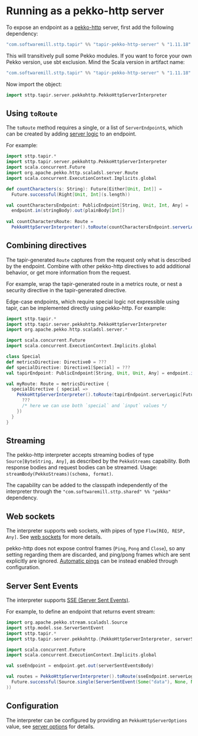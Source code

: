 # Running as a pekko-http server

To expose an endpoint as a [pekko-http](https://pekko.apache.org/docs/pekko-http/current/) server, first add the following 
dependency:

```scala
"com.softwaremill.sttp.tapir" %% "tapir-pekko-http-server" % "1.11.18"
```

This will transitively pull some Pekko modules. If you want to force
your own Pekko version, use sbt exclusion. Mind the Scala version in artifact name:

```scala
"com.softwaremill.sttp.tapir" %% "tapir-pekko-http-server" % "1.11.18" exclude("org.apache.pekko", "pekko-stream_2.12")
```

Now import the object:

```scala
import sttp.tapir.server.pekkohttp.PekkoHttpServerInterpreter
```

## Using `toRoute`

The `toRoute` method requires a single, or a list of `ServerEndpoint`s, which can be created by adding 
[server logic](logic.md) to an endpoint.

For example:

```scala
import sttp.tapir.*
import sttp.tapir.server.pekkohttp.PekkoHttpServerInterpreter
import scala.concurrent.Future
import org.apache.pekko.http.scaladsl.server.Route
import scala.concurrent.ExecutionContext.Implicits.global

def countCharacters(s: String): Future[Either[Unit, Int]] = 
  Future.successful(Right[Unit, Int](s.length))

val countCharactersEndpoint: PublicEndpoint[String, Unit, Int, Any] = 
  endpoint.in(stringBody).out(plainBody[Int])
  
val countCharactersRoute: Route = 
  PekkoHttpServerInterpreter().toRoute(countCharactersEndpoint.serverLogic(countCharacters))
```

## Combining directives

The tapir-generated `Route` captures from the request only what is described by the endpoint. Combine
with other pekko-http directives to add additional behavior, or get more information from the request.

For example, wrap the tapir-generated route in a metrics route, or nest a security directive in the
tapir-generated directive.

Edge-case endpoints, which require special logic not expressible using tapir, can be implemented directly
using pekko-http. For example:

```scala
import sttp.tapir.*
import sttp.tapir.server.pekkohttp.PekkoHttpServerInterpreter
import org.apache.pekko.http.scaladsl.server.*

import scala.concurrent.Future
import scala.concurrent.ExecutionContext.Implicits.global

class Special
def metricsDirective: Directive0 = ???
def specialDirective: Directive1[Special] = ???
val tapirEndpoint: PublicEndpoint[String, Unit, Unit, Any] = endpoint.in(path[String]("input"))

val myRoute: Route = metricsDirective {
  specialDirective { special =>
    PekkoHttpServerInterpreter().toRoute(tapirEndpoint.serverLogic[Future] { input => 
      ??? 
      /* here we can use both `special` and `input` values */
    })
  }
}
```

## Streaming

The pekko-http interpreter accepts streaming bodies of type `Source[ByteString, Any]`, as described by the `PekkoStreams`
capability. Both response bodies and request bodies can be streamed. Usage: `streamBody(PekkoStreams)(schema, format)`.

The capability can be added to the classpath independently of the interpreter through the 
`"com.softwaremill.sttp.shared" %% "pekko"` dependency.

## Web sockets

The interpreter supports web sockets, with pipes of type `Flow[REQ, RESP, Any]`. See [web sockets](../endpoint/websockets.md) 
for more details.

pekko-http does not expose control frames (`Ping`, `Pong` and `Close`), so any setting regarding them are discarded, and
ping/pong frames which are sent explicitly are ignored. [Automatic pings](https://pekko.apache.org/docs/pekko-http/current/server-side/websocket-support.html#automatic-keep-alive-ping-support) can be instead enabled through configuration.

## Server Sent Events

The interpreter supports [SSE (Server Sent Events)](https://developer.mozilla.org/en-US/docs/Web/API/Server-sent_events/Using_server-sent_events). 

For example, to define an endpoint that returns event stream:

```scala
import org.apache.pekko.stream.scaladsl.Source
import sttp.model.sse.ServerSentEvent
import sttp.tapir.*
import sttp.tapir.server.pekkohttp.{PekkoHttpServerInterpreter, serverSentEventsBody}

import scala.concurrent.Future
import scala.concurrent.ExecutionContext.Implicits.global

val sseEndpoint = endpoint.get.out(serverSentEventsBody)

val routes = PekkoHttpServerInterpreter().toRoute(sseEndpoint.serverLogicSuccess[Future](_ =>
  Future.successful(Source.single(ServerSentEvent(Some("data"), None, None, None)))
))
```

## Configuration

The interpreter can be configured by providing an `PekkoHttpServerOptions` value, see
[server options](options.md) for details.
